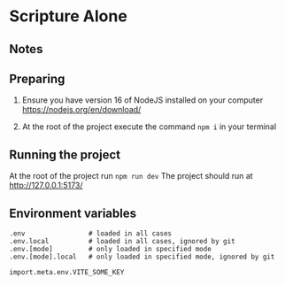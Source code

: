 # Scripture Alone

## Notes

## Preparing

1. Ensure you have version 16 of NodeJS installed on your computer https://nodejs.org/en/download/

2. At the root of the project execute the command `npm i` in your terminal


## Running the project

At the root of the project run `npm run dev`
The project should run at http://127.0.0.1:5173/

## Environment variables

```
.env                # loaded in all cases
.env.local          # loaded in all cases, ignored by git
.env.[mode]         # only loaded in specified mode
.env.[mode].local   # only loaded in specified mode, ignored by git
```
`import.meta.env.VITE_SOME_KEY`